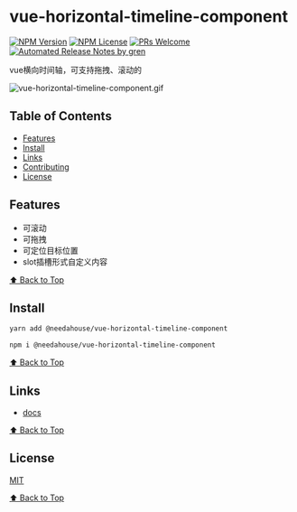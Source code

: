 # vue-horizontal-timeline-component

[![NPM Version](https://badge.fury.io/js/%40needahouse%2Fvue-horizontal-timeline-component.svg)](https://www.npmjs.com/package/@needahouse/vue-horizontal-timeline-component)
[![NPM License](https://badgen.net/npm/license/@needahouse/vue-horizontal-timeline-component)](https://github.com/wangguangyou/vue-horizontal-timeline-component/blob/master/LICENSE)
[![PRs Welcome](https://img.shields.io/badge/PRs-welcome-brightgreen.svg)](https://github.com/wangguangyou/vue-horizontal-timeline-component/pulls)
[![Automated Release Notes by gren](https://img.shields.io/badge/%F0%9F%A4%96-release%20notes-00B2EE.svg)](https://github-tools.github.io/github-release-notes/)

vue横向时间轴，可支持拖拽、滚动的

![vue-horizontal-timeline-component.gif](https://i.loli.net/2020/02/03/WyCkt1xTQMPq7NU.gif)

## Table of Contents

- [Features](#features)
- [Install](#install)
- [Links](#links)
- [Contributing](#contributing)
- [License](#license)


## Features

- 可滚动
- 可拖拽
- 可定位目标位置
- slot插槽形式自定义内容

[⬆ Back to Top](#table-of-contents)

## Install

```sh
yarn add @needahouse/vue-horizontal-timeline-component

npm i @needahouse/vue-horizontal-timeline-component
```
[⬆ Back to Top](#table-of-contents)

## Links

- [docs](https://wangguangyou.github.io/vue-horizontal-timeline-component/)

[⬆ Back to Top](#table-of-contents)

## License

[MIT](./LICENSE)

[⬆ Back to Top](#table-of-contents)
